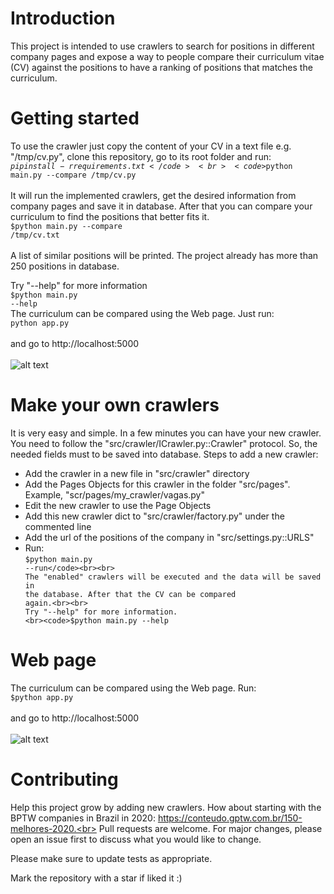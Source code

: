 # Introduction
This project is intended to use crawlers to search for positions in different company pages and expose a way to people compare their curriculum vitae (CV) against the positions to have a ranking of positions that matches the curriculum.
# Getting started
To use the crawler just copy the content of your CV in a text file e.g. "/tmp/cv.py", clone this repository, go to its root folder and run:
<br><code>$pip install -r requirements.txt</code>
<br><code>$python main.py --compare /tmp/cv.py</code><br><br>
It will run the implemented crawlers, get the desired information from company pages and save it in database.
After that you can compare your curriculum to find the positions that better fits it.
<br><code>$python main.py --compare /tmp/cv.txt</code><br><br>
A list of similar positions will be printed. The project already has more than 250 positions in database.

Try "--help" for more information
<br><code>$python main.py --help</code><br>
The curriculum can be compared using the Web page. Just run:
<br><code>python app.py</code><br><br>
and go to http://localhost:5000
<br><br>
![alt text](https://i.ibb.co/HH2cJZk/web-page.png)
# Make your own crawlers
It is very easy and simple. In a few minutes you can have your new crawler. You need to follow the "src/crawler/ICrawler.py::Crawler" protocol. So, the needed fields must to be saved into database.
Steps to add a new crawler:
- Add the crawler in a new file in "src/crawler" directory
- Add the Pages Objects for this crawler in the folder "src/pages". Example, "scr/pages/my_crawler/vagas.py"
- Edit the new crawler to use the Page Objects
- Add this new crawler dict to "src/crawler/factory.py" under the commented line
- Add the url of the positions of the company in "src/settings.py::URLS"
- Run:
<br><code>$python main.py --run</code><br><br>
The "enabled" crawlers will be executed and the data will be saved in the database. After that the CV can be compared again.<br><br>
Try "--help" for more information.
<br><code>$python main.py --help</code><br>
# Web page
The curriculum can be compared using the Web page. Run:
<br><code>$python app.py</code><br><br>
and go to http://localhost:5000
<br><br>
![alt text](https://i.ibb.co/HH2cJZk/web-page.png)
# Contributing
Help this project grow by adding new crawlers. How about starting with the BPTW companies in Brazil in 2020: https://conteudo.gptw.com.br/150-melhores-2020.<br>
Pull requests are welcome. For major changes, please open an issue first to discuss what you would like to change.

Please make sure to update tests as appropriate.

Mark the repository with a star if liked it :)